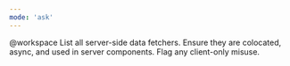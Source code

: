 ```yaml
---
mode: 'ask'
---
```

@workspace List all server-side data fetchers. Ensure they are colocated, async, and used in server components. Flag any client-only misuse.